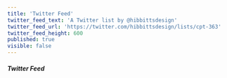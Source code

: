 ```yaml
---
title: 'Twitter Feed'
twitter_feed_text: 'A Twitter list by @hibbittsdesign'
twitter_feed_url: 'https://twitter.com/hibbittsdesign/lists/cpt-363'
twitter_feed_height: 600
published: true
visible: false
---
```


##### Twitter Feed
